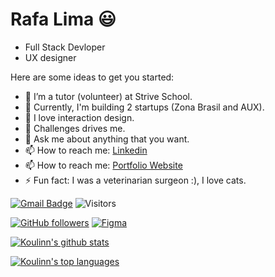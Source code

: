 # Rafa Lima 😃

- Full Stack Devloper
- UX designer

Here are some ideas to get you started:

- 🔭 I’m a tutor (volunteer) at Strive School.
- 🤩 Currently, I'm building 2 startups (Zona Brasil and AUX).
- 🌱 I love interaction design.
- 👯 Challenges drives me.
- 💬 Ask me about anything that you want.
- 📫 How to reach me: [Linkedin](https://www.linkedin.com/in/rafavpl/)
- 📫 How to reach me: [Portfolio Website](https://rafa-fs-developer-ux-designer.vercel.app/#/)
- ⚡ Fun fact: I was a veterinarian surgeon :), I love cats.



[![Gmail Badge](https://img.shields.io/badge/drdverzola@gmail.com-c14438?style=flat&logo=Gmail&logoColor=white&link=mailto:rafauxdev@gmail.com)](mailto:rafauxdev@gmail.com) 
![Visitors](https://visitor-badge.laobi.icu/badge?page_id=Koulinn.Koulinn)

[![GitHub followers](https://img.shields.io/github/followers/Koulinn.svg?style=social&label=Follow&maxAge=2592000)](https://github.com/Koulinn?tab=followers)
[![Figma](https://img.shields.io/badge/--F24E1E?logo=figma&logoColor=ffffff)](https://www.figma.com/)



[![Koulinn's github stats](https://github-readme-stats.vercel.app/api?username=Koulinn&theme=blue-green)](https://github.com/Koulinn/github-readme-stats)

[![Koulinn's top languages](https://github-readme-stats.vercel.app/api/top-langs/?username=Koulinn&theme=blue-green)](https://github.com/Koulinn/github-readme-stats)




